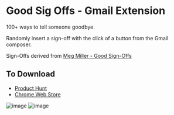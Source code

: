 # Good Sig Offs - Gmail Extension

100+ ways to tell someone goodbye.

Randomly insert a sign-off with the click of a button from the Gmail composer.

Sign-Offs derived from [Meg Miller - Good Sign-Offs](https://www.are.na/meg-miller/good-sign-offs)

To Download
---
- [Product Hunt](https://www.producthunt.com/posts/good-sign-offs-gmail-extension)
- [Chrome Web Store](https://chrome.google.com/webstore/detail/good-sign-offs-gmail-exte/cjnofdlhmemkhpblcjfebeifobamahle?ref=producthunt)

![image](https://ph-files.imgix.net/c345c057-add9-4b3e-ae85-8a927f780916?auto=format&auto=compress&codec=mozjpeg&cs=strip&w=608&h=380&fit=max&dpr=2)
![image](https://ph-files.imgix.net/2e89ac3f-a85e-4922-8d73-bbeeca5a6195?auto=format&auto=compress&codec=mozjpeg&cs=strip&w=608&h=380&fit=max&dpr=2)
